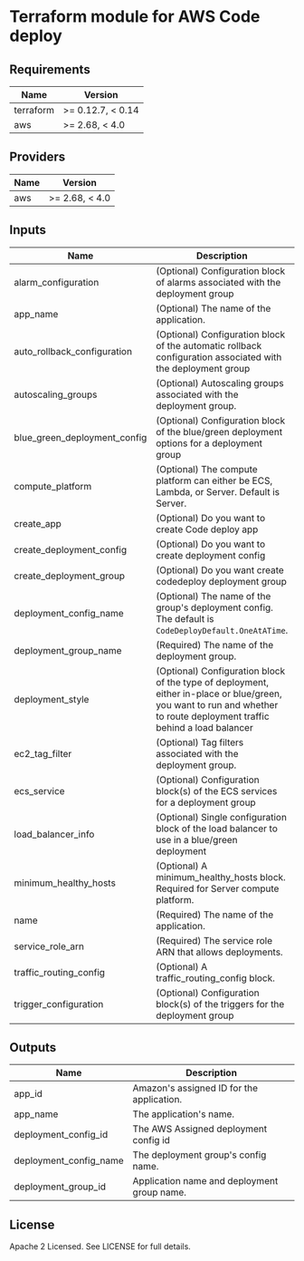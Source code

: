 # Terraform module for AWS Code deploy

<!-- BEGINNING OF PRE-COMMIT-TERRAFORM DOCS HOOK -->
## Requirements

| Name | Version |
|------|---------|
| terraform | >= 0.12.7, < 0.14 |
| aws | >= 2.68, < 4.0 |

## Providers

| Name | Version |
|------|---------|
| aws | >= 2.68, < 4.0 |

## Inputs

| Name | Description | Type | Default | Required |
|------|-------------|------|---------|:--------:|
| alarm\_configuration | (Optional) Configuration block of alarms associated with the deployment group | `any` | `{}` | no |
| app\_name | (Optional) The name of the application. | `string` | `""` | no |
| auto\_rollback\_configuration | (Optional) Configuration block of the automatic rollback configuration associated with the deployment group | `any` | `{}` | no |
| autoscaling\_groups | (Optional) Autoscaling groups associated with the deployment group. | `list(string)` | `[]` | no |
| blue\_green\_deployment\_config | (Optional) Configuration block of the blue/green deployment options for a deployment group | `any` | `{}` | no |
| compute\_platform | (Optional) The compute platform can either be ECS, Lambda, or Server. Default is Server. | `string` | `"Server"` | no |
| create\_app | (Optional) Do you want to create Code deploy app | `bool` | `true` | no |
| create\_deployment\_config | (Optional) Do you want to create deployment config | `bool` | `true` | no |
| create\_deployment\_group | (Optional) Do you want create codedeploy deployment group | `bool` | `true` | no |
| deployment\_config\_name | (Optional) The name of the group's deployment config. The default is `CodeDeployDefault.OneAtATime`. | `string` | `"CodeDeployDefault.OneAtATime"` | no |
| deployment\_group\_name | (Required) The name of the deployment group. | `string` | n/a | yes |
| deployment\_style | (Optional) Configuration block of the type of deployment, either in-place or blue/green, you want to run and whether to route deployment traffic behind a load balancer | `any` | `{}` | no |
| ec2\_tag\_filter | (Optional) Tag filters associated with the deployment group. | `any` | `[]` | no |
| ecs\_service | (Optional) Configuration block(s) of the ECS services for a deployment group | `any` | `[]` | no |
| load\_balancer\_info | (Optional) Single configuration block of the load balancer to use in a blue/green deployment | `any` | `{}` | no |
| minimum\_healthy\_hosts | (Optional) A minimum\_healthy\_hosts block. Required for Server compute platform. | `any` | `[]` | no |
| name | (Required) The name of the application. | `string` | n/a | yes |
| service\_role\_arn | (Required) The service role ARN that allows deployments. | `string` | n/a | yes |
| traffic\_routing\_config | (Optional) A traffic\_routing\_config block. | `any` | `[]` | no |
| trigger\_configuration | (Optional) Configuration block(s) of the triggers for the deployment group | `any` | `[]` | no |

## Outputs

| Name | Description |
|------|-------------|
| app\_id | Amazon's assigned ID for the application. |
| app\_name | The application's name. |
| deployment\_config\_id | The AWS Assigned deployment config id |
| deployment\_config\_name | The deployment group's config name. |
| deployment\_group\_id | Application name and deployment group name. |

<!-- END OF PRE-COMMIT-TERRAFORM DOCS HOOK -->
## License

Apache 2 Licensed. See LICENSE for full details.

